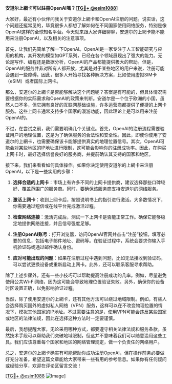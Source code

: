 **安道尔上網卡可以註冊OpenAI嗎？[[TG💪+ @esim1088](https://t.me/s/esim1088)]**

大家好，最近有小伙伴问我关于安道尔上網卡和OpenAI注册的问题。说实话，这个问题还挺常见的，毕竟很多人都想了解如何在不同国家使用网络服务，特别是像OpenAI这样的全球知名平台。今天就来跟大家详细聊聊，安道尔的上網卡能不能用来注册OpenAI，以及相关的注意事项。

首先，让我们先简单了解一下OpenAI。OpenAI是一家专注于人工智能研究与应用的机构，其开发的模型如GPT系列，已经在各个领域展现出了强大的能力。无论是写作、编程还是数据分析，OpenAI的产品都能提供极大的帮助。但是，OpenAI的服务并非对所有人都开放，尤其是对于某些地区的用户来说，注册可能会遇到一些障碍。因此，很多人开始寻找各种解决方案，比如使用虚拟SIM卡（eSIM）或者国际上网卡。

那么，安道尔的上網卡是否能够解决这个问题呢？答案是有可能的，但具体情况需要根据你的实际需求和OpenAI的政策来判断。安道尔是一个位于欧洲的小国，虽然人口不多，但它拥有良好的互联网基础设施，许多运营商都提供了便捷的上网卡服务。这些上网卡通常支持多个国家的漫游功能，因此理论上是可以用来注册OpenAI的。

不过，在尝试之前，我们需要明确几个关键点。首先，OpenAI的注册流程需要验证用户的地理位置，这是为了确保服务的合法性和安全性。因此，即使你使用了安道尔的上網卡，也需要确保该卡能够提供真实的地理位置信号。其次，OpenAI可能会对某些地区的IP地址进行限制，这可能会影响你的注册成功率。因此，在购买上网卡时，最好选择信誉良好的服务商，并提前确认其支持的国家和地区。

接下来，我们来看看如何具体操作。如果你决定使用安道尔的上網卡来注册OpenAI，以下是一些实用的步骤：

1. **选择合适的上网卡**：市场上有许多不同的上网卡提供商，建议选择那些口碑较好、覆盖范围广的服务商。同时，要确保该服务商支持安道尔的网络服务。

2. **激活上网卡**：收到上网卡后，按照说明书上的指引进行激活。大多数情况下，你需要通过短信或在线平台完成激活过程。

3. **检查网络连接**：激活完成后，测试一下上网卡是否能正常工作。确保它能够稳定地提供网络连接，并且信号强度足够。

4. **注册OpenAI账号**：打开浏览器，访问OpenAI官网并点击“注册”按钮。填写必要的信息，包括电子邮件地址、密码等。在验证过程中，系统会要求你输入手机验证码或通过邮件确认身份。

5. **应对可能出现的问题**：如果在注册过程中遇到问题，比如无法接收到验证码，可以尝试更换设备或重新启动上网卡。此外，还可以联系客服寻求帮助。

除了上述步骤外，还有一些小技巧可以帮助提高注册成功的几率。例如，尽量避免使用公共Wi-Fi网络，因为这可能会导致地理位置验证失败。另外，确保你的设备时区设置正确，以免影响验证过程。

当然，除了使用安道尔的上網卡，还有其他方法可以绕过地域限制。例如，有些人会选择购买国外的虚拟私人网络（VPN）服务，这样可以在不改变物理位置的情况下，模拟其他国家的IP地址。不过需要注意的是，使用VPN可能会违反某些国家或地区的法律法规，因此在选择这种方法时一定要谨慎。

最后，我想提醒大家，无论采用哪种方式，都要遵守相关法律法规和服务条款。虽然技术手段可以帮助我们突破地域限制，但这并不意味着我们可以随意滥用这些工具。我们应该尊重每个国家和地区的网络管理规定，做一个负责任的网络用户。

总之，安道尔的上網卡确实有可能帮助你成功注册OpenAI，但在操作前务必要做好充分准备。希望这篇文章能给大家带来一些有用的参考信息。如果你有任何疑问或经验分享，欢迎在评论区留言交流！

[[TG💪+ @esim1088](https://t.me/s/esim1088) ![Image](https://i.postimg.cc/4NQfJmqS/Snipaste-2025-05-13-00-14-12.png)]